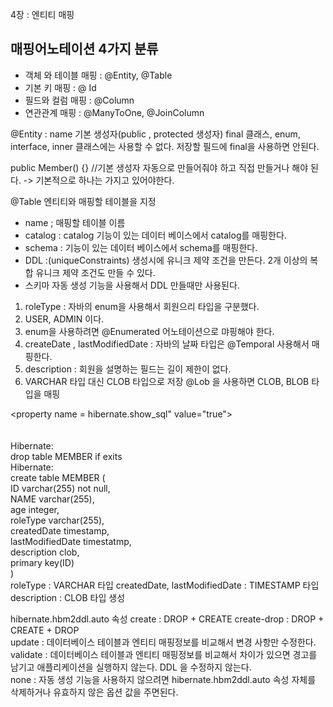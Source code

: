 4장  : 엔티티 매핑


## 매핑어노테이션 4가지 분류
 - 객체 와 테이블 매핑 : @Entity, @Table
 - 기본 키 매핑 : @ Id
 - 필드와 컬럼 매핑 : @Column
 - 연관관계 매핑 : @ManyToOne, @JoinColumn

@Entity 
 : name 기본 생성자(public , protected 생성자)
final 클래스, enum, interface, inner 클래스에는 사용할 수 없다.
저장할 필드에 final을 사용하면 안된다.

public Member() {} //기본 생성자
자동으로 만들어줘야 하고
직접 만들거나 해야 된다. -> 기본적으로 하나는 가지고 있어야한다.


@Table 엔티티와 매핑할 테이블을 지정

 - name ; 매핑할 테이블 이름
 - catalog : catalog  기능이 있는 데이터 베이스에서 catalog를 매핑한다.
 - schema : 기능이 있는 데이터 베이스에서 schema를 매핑한다.
 - DDL :(uniqueConstraints) 생성시에 유니크 제약 조건을 만든다. 2개 이상의 복합 유니크 제약 조건도 만들 수 있다.
 - 스키마 자동 생성 기능을 사용해서 DDL 만들때만 사용된다.



1) roleType : 자바의 enum을 사용해서 회원으리 타입을 구분했다.
2) USER, ADMIN 이다.
3) enum을 사용하려면 @Enumerated 어노테이션으로 먀핑해야 한다.
4) createDate , lastModifiedDate :  자바의 날짜 타입은 @Temporal 사용해서 매핑한다.
5) description : 회원을 설명하는 필드는 길이 제한이 없다.
6) VARCHAR 타입 대신 CLOB 타입으로 저장 @Lob 을 사용하면 CLOB, BLOB 타입을 매핑

<property name = hibernate.show_sql" value="true">
<br><br><br>
Hibernate: <br>
    drop table MEMBER if exits <br>
Hibernate: <br>
    create table MEMBER ( <br>
          ID varchar(255) not null, <br>
          NAME varchar(255), <br> 
          age integer, <br>
          roleType varchar(255), <br>
          createdDate  timestamp, <br>
          lastModifiedDate timestatmp, <br>
         description clob, <br>
         primary key(ID) <br>
)<br>
roleType : VARCHAR 타입
createdDate, lastModifiedDate : TIMESTAMP 타입
description : CLOB 타입 생성



hibernate.hbm2ddl.auto 속성
create : DROP + CREATE
create-drop : DROP + CREATE + DROP <br>
update : 데이터베이스 테이블과 엔티티 매핑정보를 비교해서 변경 사항만 수정한다. <br>
validate : 데이터베이스 테이블과 엔티티 매핑정보를 비교해서 차이가 있으면 경고를 남기고 애플리케이션을 실행하지 않는다. DDL 을 수정하지 않는다.<br>
none : 자동 생성 기능을 사용하지 않으려면 hibernate.hbm2ddl.auto 속성 자체를 삭제하거나 유효하지 않은 옵션 값을 주면된다.<br>







